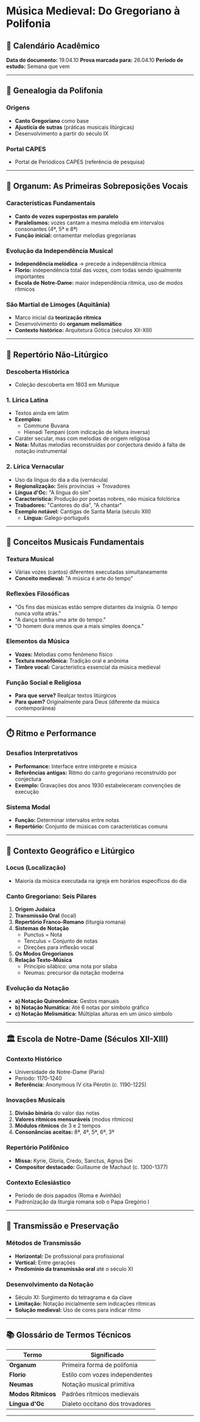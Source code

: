 # Música Medieval: Do Gregoriano à Polifonia

## 📅 Calendário Acadêmico

**Data do documento:** 19.04.10
**Prova marcada para:** 26.04.10
**Período de estudo:** Semana que vem

---

## 🎵 Genealogia da Polifonia

### Origens

- **Canto Gregoriano** como base
- **Ajusticía de sutras** (práticas musicais litúrgicas)
- Desenvolvimento a partir do século IX

### Portal CAPES

- Portal de Periódicos CAPES (referência de pesquisa)

---

## 🔁 Organum: As Primeiras Sobreposições Vocais

### Características Fundamentais

- **Canto de vozes superpostas em paralelo**
- **Paralelismos:** vozes cantam a mesma melodia em intervalos consonantes (4ª, 5ª e 8ª)
- **Função inicial:** ornamentar melodias gregorianas

### Evolução da Independência Musical

- **Independência melódica** → precede a independência rítmica
- **Florio:** independência total das vozes, com todas sendo igualmente importantes
- **Escola de Notre-Dame:** maior independência rítmica, uso de modos rítmicos

### São Martial de Limoges (Aquitânia)

- Marco inicial da **teorização rítmica**
- Desenvolvimento do **organum melismático**
- **Contexto histórico:** Arquitetura Gótica (séculos XII-XIII)

---

## 📜 Repertório Não-Litúrgico

### Descoberta Histórica

- Coleção descoberta em 1803 em Munique

### 1. Lírica Latina

- Textos ainda em latim
- **Exemplos:**
  - Commune Buvana
  - Hienadi Tempani (com indicação de leitura inversa)
- Caráter secular, mas com melodias de origem religiosa
- **Nota:** Muitas melodias reconstruídas por conjectura devido à falta de notação instrumental

### 2. Lírica Vernacular

- Uso da língua do dia a dia (vernácula)
- **Regionalização:** Seis províncias → Trovadores
- **Língua d'Oc:** "A língua do sim"
- **Característica:** Produção por poetas nobres, não música folclórica
- **Trabadores:** "Cantores do dia", "A chantar"
- **Exemplo notável:** Cantigas de Santa Maria (século XIII)
  - **Língua:** Galego-português

---

## 🎼 Conceitos Musicais Fundamentais

### Textura Musical

- Várias vozes (cantos) diferentes executadas simultaneamente
- **Conceito medieval:** "A música é arte do tempo"

### Reflexões Filosóficas

- "Os fins das músicas estão sempre distantes da insígnia. O tempo nunca volta atrás."
- "A dança tomba uma arte do tempo."
- "O homem dura menos que a mais simples doença."

### Elementos da Música

- **Vozes:** Melodias como fenômeno físico
- **Textura monofônica:** Tradição oral e anônima
- **Timbre vocal:** Característica essencial da música medieval

### Função Social e Religiosa

- **Para que serve?** Realçar textos litúrgicos
- **Para quem?** Originalmente para Deus (diferente da música contemporânea)

---

## ⏱️ Ritmo e Performance

### Desafios Interpretativos

- **Performance:** Interface entre intérprete e música
- **Referências antigas:** Ritmo do canto gregoriano reconstruído por conjectura
- **Exemplo:** Gravações dos anos 1930 estabeleceram convenções de execução

### Sistema Modal

- **Função:** Determinar intervalos entre notas
- **Repertório:** Conjunto de músicas com características comuns

---

## 📍 Contexto Geográfico e Litúrgico

### Locus (Localização)

- Maioria da música executada na igreja em horários específicos do dia

### Canto Gregoriano: Seis Pilares

1. **Origem Judaica**
2. **Transmissão Oral** (local)
3. **Repertório Franco-Romano** (liturgia romana)
4. **Sistemas de Notação**
   - Punctus = Nota
   - Tenculus = Conjunto de notas
   - Direções para inflexão vocal
5. **Os Modos Gregorianos**
6. **Relação Texto-Música**
   - Princípio silábico: uma nota por sílaba
   - Neumas: precursor da notação moderna

### Evolução da Notação

- **a) Notação Quironômica:** Gestos manuais
- **b) Notação Numática:** Até 6 notas por símbolo gráfico
- **c) Notação Melismática:** Múltiplas alturas em um único símbolo

---

## 🏛️ Escola de Notre-Dame (Séculos XII-XIII)

### Contexto Histórico

- Universidade de Notre-Dame (Paris)
- Período: 1170-1240
- **Referência:** Anonymous IV cita Pérotin (c. 1190-1225)

### Inovações Musicais

1. **Divisão binária** do valor das notas
2. **Valores rítmicos mensuráveis** (modos rítmicos)
3. **Módulos rítmicos** de 3 e 2 tempos
4. **Consonâncias aceitas:** 8ª, 4ª, 5ª, 6ª, 3ª

### Repertório Polifônico

- **Missa:** Kyrie, Gloria, Credo, Sanctus, Agnus Dei
- **Compositor destacado:** Guillaume de Machaut (c. 1300-1377)

### Contexto Eclesiástico

- Período de dois papados (Roma e Avinhão)
- Padronização da liturgia romana sob o Papa Gregório I

---

## 🔄 Transmissão e Preservação

### Métodos de Transmissão

- **Horizontal:** De profissional para profissional
- **Vertical:** Entre gerações
- **Predomínio da transmissão oral** até o século XI

### Desenvolvimento da Notação

- Século XI: Surgimento do tetragrama e da clave
- **Limitação:** Notação inicialmente sem indicações rítmicas
- **Solução medieval:** Uso de cores para indicar ritmo

---

## 📚 Glossário de Termos Técnicos

| Termo              | Significado                     |
| ------------------ | ------------------------------- |
| **Organum**        | Primeira forma de polifonia     |
| **Florio**         | Estilo com vozes independentes  |
| **Neumas**         | Notação musical primitiva       |
| **Modos Rítmicos** | Padrões rítmicos medievais      |
| **Língua d'Oc**    | Dialeto occitano dos trovadores |

---
